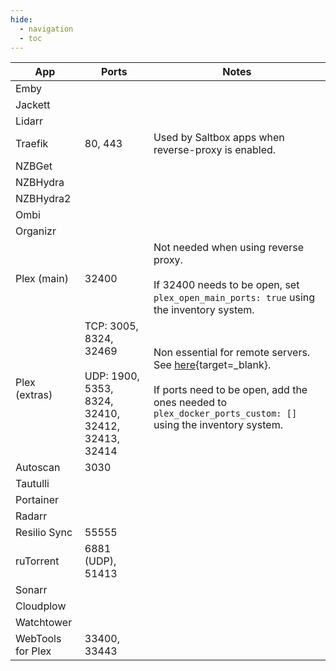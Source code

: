 ```yaml
---
hide:
  - navigation
  - toc
---
```


| **App**           | **Ports**                                    | **Notes**                                                                                                                                  |
| ----------------- | -------------------------------------------- | ------------------------------------------------------------------------------------------------------------------------------------------ |
| Emby              |                                              |                                                                                                                                            |
| Jackett           |                                              |                                                                                                                                            |
| Lidarr            |                                              |                                                                                                                                            |
| Traefik           | 80, 443                                      | Used by Saltbox apps when reverse-proxy is enabled.                                                                                        |
| NZBGet            |                                              |                                                                                                                                            |
| NZBHydra          |                                              |                                                                                                                                            |
| NZBHydra2         |                                              |                                                                                                                                            |
| Ombi              |                                              |                                                                                                                                            |
| Organizr          |                                              |                                                                                                                                            |
| Plex (main)       | 32400                                        | Not needed when using reverse proxy. <br> <br> If 32400 needs to be open, set `plex_open_main_ports: true` using the inventory system.     |
| Plex (extras)     | TCP: 3005, 8324, 32469  <br><br> UDP: 1900, 5353, 8324, 32410, 32412, 32413, 32414                           | Non essential for remote servers. See [here](https://support.plex.tv/articles/201543147-what-network-ports-do-i-need-to-allow-through-my-firewall/){target=_blank}. <br><br> If ports need to be open, add the ones needed to `plex_docker_ports_custom: []` using the inventory system.      |
| Autoscan          | 3030                                         |                 |
| Tautulli          |                                              |                                                                                                                                            |
| Portainer         |                                              |                                                                                                                                            |
| Radarr            |                                              |                                                                                                                                            |
| Resilio Sync      | 55555                                        |                                                                                                                                            |
| ruTorrent         | 6881 (UDP), 51413                            |                                                                                                                                            |
| Sonarr            |                                              |                                                                                                                                            |
| Cloudplow         |                                              |                                                                                                                                            |
| Watchtower        |                                              |                                                                                                                                            |
| WebTools for Plex | 33400, 33443                                 |                                                                                                                                            |